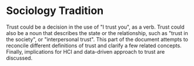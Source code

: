 # Sociology Tradition


Trust could be a decision in the use of "I trust you", as a verb. Trust could also be a noun that describes the state or the relationship, such as "trust in the society", or "interpersonal trust". This part of the document attempts to reconcile different definitions of trust and clarify a few related concepts. Finally, implications for HCI and data-driven approach to trust are discussed.

